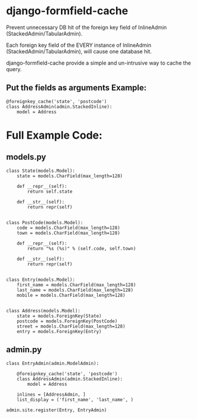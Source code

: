 django-formfield-cache
============================

Prevent unnecessary DB hit of the foreign key field of InlineAdmin (StackedAdmin/TabularAdmin).

Each foreign key field of the EVERY instance of InlineAdmin (StackedAdmin/TabularAdmin), will cause one database hit.

django-formfield-cache provide a simple and un-intrusive way to cache the query.

Put the fields as arguments 
Example: 
--------
    @foreignkey_cache('state', 'postcode')
    class AddressAdmin(admin.StackedInline):
        model = Address



Full Example Code:
==================

models.py
---------
    class State(models.Model):
        state = models.CharField(max_length=128)
    
        def __repr__(self):
            return self.state
    
        def __str__(self):
            return repr(self)
    
    
    class PostCode(models.Model):
        code = models.CharField(max_length=128)
        town = models.CharField(max_length=128)
    
        def __repr__(self):
            return "%s (%s)" % (self.code, self.town)
    
        def __str__(self):
            return repr(self)
    
    
    class Entry(models.Model):
        first_name = models.CharField(max_length=128)
        last_name = models.CharField(max_length=128)
        mobile = models.CharField(max_length=128)
    
    
    class Address(models.Model):
        state = models.ForeignKey(State)
        postcode = models.ForeignKey(PostCode)
        street = models.CharField(max_length=128)
        entry = models.ForeignKey(Entry)

admin.py
--------
    class EntryAdmin(admin.ModelAdmin):
    
        @foreignkey_cache('state', 'postcode')
        class AddressAdmin(admin.StackedInline):
            model = Address
    
        inlines = [AddressAdmin, ]
        list_display = ('first_name', 'last_name', )
    
    admin.site.register(Entry, EntryAdmin)
    
